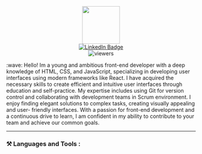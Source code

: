 <div id="header" align="center" text-align="center">
  <img src="https://media.giphy.com/media/M9gbBd9nbDrOTu1Mqx/giphy.gif" width="100"/>
  <div id="badges">
    <a href="https://www.linkedin.com/in/doroshenko-andrii/" target="_blank">
      <img src="https://img.shields.io/badge/LinkedIn-blue?style=for-the-badge&logo=linkedin&logoColor=white" alt="LinkedIn Badge"/>
    </a>
  </div>
  <img src="https://komarev.com/ghpvc/?username=andrii-doroshenko&style=flat-square&color=orange" alt="viewers"/>
</div>

<main>
<p>:wave: Hello! Im a young and ambitious front-end developer with a deep
knowledge of HTML, CSS, and JavaScript, specializing in
developing user interfaces using modern frameworks like React. I
have acquired the necessary skills to create efficient and intuitive
user interfaces through education and self-practice. My expertise
includes using Git for version control and collaborating with
development teams in Scrum environment. I enjoy finding elegant
solutions to complex tasks, creating visually appealing and user-
friendly interfaces. With a passion for front-end development and
a continuous drive to learn, I am confident in my ability to
contribute to your team and achieve our common goals.</p>
    </main>
    
***
### ⚒️ Languages and Tools :
